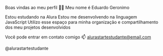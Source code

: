 Boas vindas ao meu perfil 💙💙
Meu nome é Eduardo Geronimo

Estou estudando na Alura
Estou me desenvolvendo na linguagem JavaScript
Utilizo esse espaço para minha organização e compartilhamento dos meu projetos desenvolvidos

Você pode entrar em contato comigo 📫
alurastartestudante@email.com

@alurastartestudante
